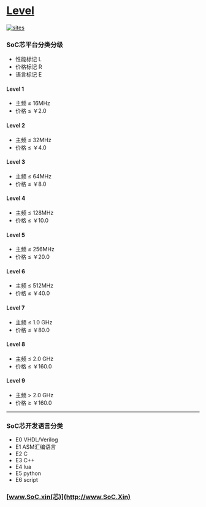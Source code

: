 ﻿# [Level](https://github.com/SoCXin/Level)

[![sites](http://182.61.61.133/link/resources/SoC.png)](http://www.SoC.Xin)


### SoC芯平台分类分级

* 性能标记 L
* 价格标记 R
* 语言标记 E

#### Level 1

* 主频 ≤ 16MHz
* 价格 ≤ ￥2.0

#### Level 2

* 主频 ≤ 32MHz
* 价格 ≤ ￥4.0

#### Level 3

* 主频 ≤ 64MHz
* 价格 ≤ ￥8.0

#### Level 4

* 主频 ≤ 128MHz
* 价格 ≤ ￥10.0

#### Level 5

* 主频 ≤ 256MHz
* 价格 ≤ ￥20.0

#### Level 6

* 主频 ≤ 512MHz
* 价格 ≤ ￥40.0

#### Level 7

* 主频 ≤ 1.0 GHz
* 价格 ≤ ￥80.0

#### Level 8

* 主频 ≤ 2.0 GHz
* 价格 ≤ ￥160.0

#### Level 9

* 主频 > 2.0 GHz
* 价格 ≥ ￥160.0


---

### SoC芯开发语言分类

* E0 VHDL/Verilog
* E1 ASM汇编语言
* E2 C
* E3 C++
* E4 lua
* E5 python
* E6 script



###  [www.SoC.xin(芯)](http://www.SoC.Xin)
